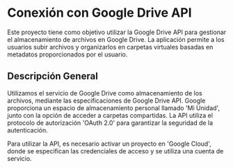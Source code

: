 # Conexión con Google Drive API

Este proyecto tiene como objetivo utilizar la Google Drive API para gestionar el almacenamiento de archivos en Google Drive. La aplicación permite a los usuarios subir archivos y organizarlos en carpetas virtuales basadas en metadatos proporcionados por el usuario.

## Descripción General

Utilizamos el servicio de Google Drive como almacenamiento de los archivos, mediante las especificaciones de Google Drive API. Google proporciona un espacio de almacenamiento personal llamado 'Mi Unidad', junto con la opción de acceder a carpetas compartidas. La API utiliza el protocolo de autorización 'OAuth 2.0' para garantizar la seguridad de la autenticación.

Para utilizar la API, es necesario activar un proyecto en 'Google Cloud', donde se especifican las credenciales de acceso y se utiliza una cuenta de servicio.
